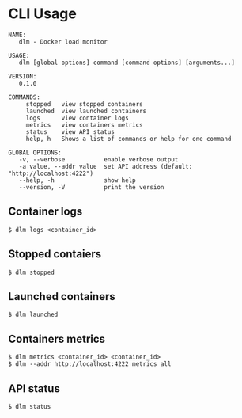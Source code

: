# CLI Usage
```
NAME:
   dlm - Docker load monitor

USAGE:
   dlm [global options] command [command options] [arguments...]

VERSION:
   0.1.0

COMMANDS:
     stopped   view stopped containers
     launched  view launched containers
     logs      view container logs
     metrics   view containers metrics
     status    view API status
     help, h   Shows a list of commands or help for one command

GLOBAL OPTIONS:
   -v, --verbose           enable verbose output
   -a value, --addr value  set API address (default: "http://localhost:4222")
   --help, -h              show help
   --version, -V           print the version
```
## Container logs
```
$ dlm logs <container_id>
```
## Stopped contaiers
```
$ dlm stopped
```
## Launched containers
```
$ dlm launched
```
## Containers metrics
```
$ dlm metrics <container_id> <container_id>
$ dlm --addr http://localhost:4222 metrics all
```
## API status
```
$ dlm status
```
